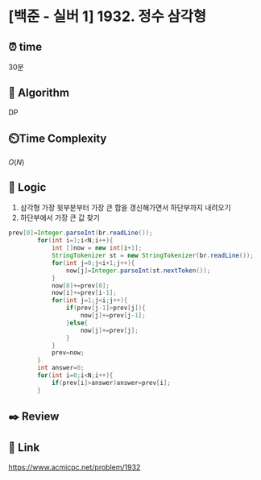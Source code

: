 # [백준 - 실버 1] 1932. 정수 삼각형
 
## ⏰  **time**
30분

## :pushpin: **Algorithm**
DP

## ⏲️**Time Complexity**
$O(N)$

## :round_pushpin: **Logic**
1. 삼각형 가장 윗부분부터 가장 큰 합을 갱신해가면서 하단부까지 내려오기
2. 하단부에서 가장 큰 값 찾기
   
```java
prev[0]=Integer.parseInt(br.readLine());
        for(int i=1;i<N;i++){
            int []now = new int[i+1];
            StringTokenizer st = new StringTokenizer(br.readLine());
            for(int j=0;j<i+1;j++){
                now[j]=Integer.parseInt(st.nextToken());
            }
            now[0]+=prev[0];
            now[i]+=prev[i-1];
            for(int j=1;j<i;j++){
                if(prev[j-1]>prev[j]){
                    now[j]+=prev[j-1];
                }else{
                    now[j]+=prev[j];
                }
            }
            prev=now;
        }
        int answer=0;
        for(int i=0;i<N;i++){
            if(prev[i]>answer)answer=prev[i];
        }
```

## :black_nib: **Review**

## 📡 Link
https://www.acmicpc.net/problem/1932
